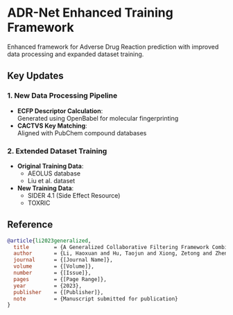# ADR-Net Enhanced Training Framework
Enhanced framework for Adverse Drug Reaction prediction with improved data processing and expanded dataset training.

## Key Updates

### 1. New Data Processing Pipeline
- **ECFP Descriptor Calculation**:  
  Generated using OpenBabel for molecular fingerprinting
- **CACTVS Key Matching**:  
  Aligned with PubChem compound databases

### 2. Extended Dataset Training
- **Original Training Data**:
  - AEOLUS database
  - Liu et al. dataset
- **New Training Data**:  
  - SIDER 4.1 (Side Effect Resource)
  - TOXRIC 

## Reference
```bibtex
@article{li2023generalized,
  title        = {A Generalized Collaborative Filtering Framework Combining Clinical and Non-Clinical Data for Adverse Drug Reaction Prediction},
  author       = {Li, Haoxuan and Hu, Taojun and Xiong, Zetong and Zheng, Chunyuan and Feng, Fuli and He, Xiangnan and Zhou, Xiao-Hua},
  journal      = {[Journal Name]},
  volume       = {[Volume]},
  number       = {[Issue]},
  pages        = {[Page Range]},
  year         = {2023},
  publisher    = {[Publisher]},
  note         = {Manuscript submitted for publication}
}
